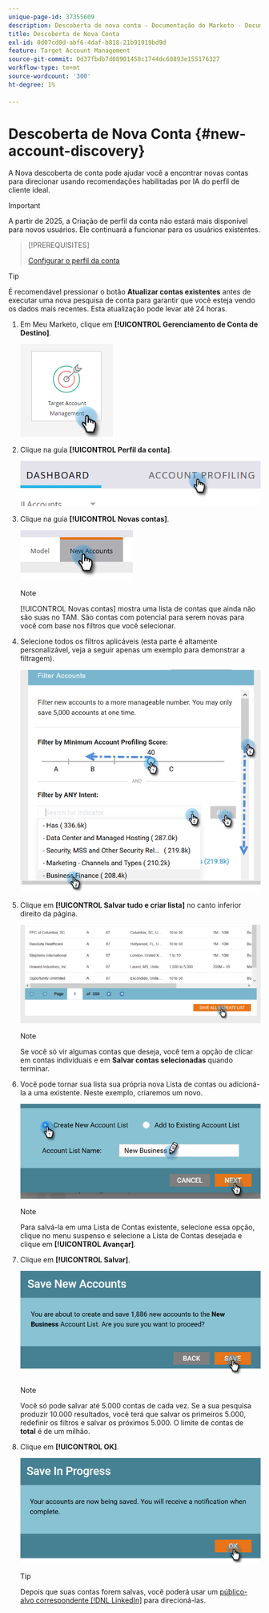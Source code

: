 ```yaml
---
unique-page-id: 37355609
description: Descoberta de nova conta - Documentação do Marketo - Documentação do produto
title: Descoberta de Nova Conta
exl-id: 0d07cd0d-abf6-4daf-b818-21b91919bd9d
feature: Target Account Management
source-git-commit: 0d37fbdb7d08901458c1744dc68893e155176327
workflow-type: tm+mt
source-wordcount: '300'
ht-degree: 1%

---
```


# Descoberta de Nova Conta {#new-account-discovery}

A Nova descoberta de conta pode ajudar você a encontrar novas contas para direcionar usando recomendações habilitadas por IA do perfil de cliente ideal.

>[!IMPORTANT]
>
>A partir de 2025, a Criação de perfil da conta não estará mais disponível para novos usuários. Ele continuará a funcionar para os usuários existentes.

>[!PREREQUISITES]
>
>[Configurar o perfil da conta](/help/marketo/product-docs/target-account-management/account-profiling/setting-up-account-profiling.md)

>[!TIP]
>
>É recomendável pressionar o botão **Atualizar contas existentes** antes de executar uma nova pesquisa de conta para garantir que você esteja vendo os dados mais recentes. Esta atualização pode levar até 24 horas.

1. Em Meu Marketo, clique em **[!UICONTROL Gerenciamento de Conta de Destino]**.

   ![](assets/new-account-discovery-1.png)

1. Clique na guia **[!UICONTROL Perfil da conta]**.

   ![](assets/two-2.png)

1. Clique na guia **[!UICONTROL Novas contas]**.

   ![](assets/three-1.png)

   >[!NOTE]
   >
   >[!UICONTROL Novas contas] mostra uma lista de contas que ainda não são suas no TAM. São contas com potencial para serem novas para você com base nos filtros que você selecionar.

1. Selecione todos os filtros aplicáveis (esta parte é altamente personalizável, veja a seguir apenas um exemplo para demonstrar a filtragem).

   ![](assets/four-1.png)

1. Clique em **[!UICONTROL Salvar tudo e criar lista]** no canto inferior direito da página.

   ![](assets/five-1.png)

   >[!NOTE]
   >
   >Se você só vir algumas contas que deseja, você tem a opção de clicar em contas individuais e em **Salvar contas selecionadas** quando terminar.

1. Você pode tornar sua lista sua própria nova Lista de contas ou adicioná-la a uma existente. Neste exemplo, criaremos um novo.

   ![](assets/six-1.png)

   >[!NOTE]
   >
   >Para salvá-la em uma Lista de Contas existente, selecione essa opção, clique no menu suspenso e selecione a Lista de Contas desejada e clique em **[!UICONTROL Avançar]**.

1. Clique em **[!UICONTROL Salvar]**.

   ![](assets/seven-1.png)

   >[!NOTE]
   >
   >Você só pode salvar até 5.000 contas de cada vez. Se a sua pesquisa produzir 10.000 resultados, você terá que salvar os primeiros 5.000, redefinir os filtros e salvar os próximos 5.000. O limite de contas de **total** é de um milhão.

1. Clique em **[!UICONTROL OK]**.

   ![](assets/eight.png)

   >[!TIP]
   >
   >Depois que suas contas forem salvas, você poderá usar um [público-alvo correspondente [!DNL LinkedIn]](/help/marketo/product-docs/target-account-management/target/create-an-account-matched-audience-on-linkedin.md) para direcioná-las.

